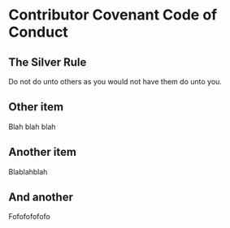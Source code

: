# Contributor Covenant Code of Conduct

## The Silver Rule

Do not do unto others as you would not have them do unto you.

## Other item

Blah blah blah

## Another item

Blablahblah

## And another

Fofofofofofo

